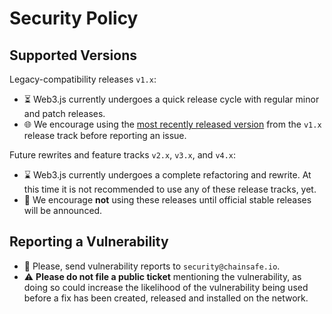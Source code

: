 # Security Policy
## Supported Versions
Legacy-compatibility releases `v1.x`:
- :hourglass_flowing_sand: Web3.js currently undergoes a quick release cycle with regular minor and patch releases.
- :globe_with_meridians: We encourage using the [most recently released version](https://github.com/ChainSafe/lodestar/releases/latest) from the `v1.x` release track before reporting an issue.

Future rewrites and feature tracks `v2.x`, `v3.x`, and  `v4.x`:
- :hourglass: Web3.js currently undergoes a complete refactoring and rewrite. At this time it is not recommended to use any of these release tracks, yet.
- :stop_sign: We encourage **not** using these releases until official stable releases will be announced.

## Reporting a Vulnerability
- :rotating_light: Please, send vulnerability reports to `security@chainsafe.io`.
- :warning: **Please do not file a public ticket** mentioning the vulnerability, as doing so could increase the likelihood of the vulnerability being used before a fix has been created, released and installed on the network.
